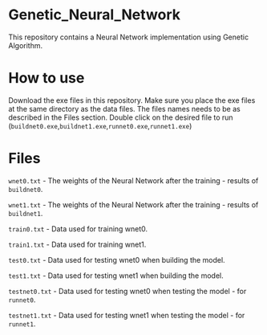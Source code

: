 # Genetic_Neural_Network
This repository contains a Neural Network implementation using Genetic Algorithm. 

# How to use
Download the exe files in this repository.
Make sure you place the exe files at the same directory as the data files. The files names needs to be as described in the Files section.
Double click on the desired file to run (`buildnet0.exe`,`buildnet1.exe`,`runnet0.exe`,`runnet1.exe`)

# Files 
`wnet0.txt` - The weights of the Neural Network after the training - results of `buildnet0`. 

`wnet1.txt` - The weights of the Neural Network after the training - results of `buildnet1`. 

`train0.txt` - Data used for training wnet0. 

`train1.txt` - Data used for training wnet1. 

`test0.txt` - Data used for testing wnet0 when building the model. 

`test1.txt` - Data used for testing wnet1 when building the model. 

`testnet0.txt` - Data used for testing wnet0 when testing the model - for `runnet0`. 

`testnet1.txt` - Data used for testing wnet1 when testing the model - for `runnet1`. 


